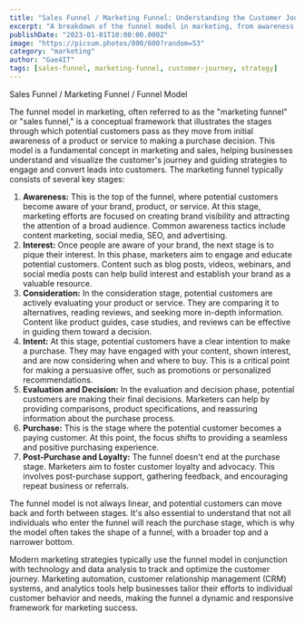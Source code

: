 ```yaml
---
title: "Sales Funnel / Marketing Funnel: Understanding the Customer Journey"
excerpt: "A breakdown of the funnel model in marketing, from awareness to purchase, and how it guides customer engagement strategies."
publishDate: "2023-01-01T10:00:00.000Z"
image: "https://picsum.photos/800/600?random=53"
category: "marketing"
author: "Gae4IT"
tags: [sales-funnel, marketing-funnel, customer-journey, strategy]
---
```


Sales Funnel / Marketing Funnel / Funnel Model

The funnel model in marketing, often referred to as the "marketing funnel" or "sales funnel," is a conceptual framework that illustrates the stages through which potential customers pass as they move from initial awareness of a product or service to making a purchase decision. This model is a fundamental concept in marketing and sales, helping businesses understand and visualize the customer's journey and guiding strategies to engage and convert leads into customers. The marketing funnel typically consists of several key stages:

1. **Awareness:** This is the top of the funnel, where potential customers become aware of your brand, product, or service. At this stage, marketing efforts are focused on creating brand visibility and attracting the attention of a broad audience. Common awareness tactics include content marketing, social media, SEO, and advertising.
2. **Interest:** Once people are aware of your brand, the next stage is to pique their interest. In this phase, marketers aim to engage and educate potential customers. Content such as blog posts, videos, webinars, and social media posts can help build interest and establish your brand as a valuable resource.
3. **Consideration:** In the consideration stage, potential customers are actively evaluating your product or service. They are comparing it to alternatives, reading reviews, and seeking more in-depth information. Content like product guides, case studies, and reviews can be effective in guiding them toward a decision.
4. **Intent:** At this stage, potential customers have a clear intention to make a purchase. They may have engaged with your content, shown interest, and are now considering when and where to buy. This is a critical point for making a persuasive offer, such as promotions or personalized recommendations.
5. **Evaluation and Decision:** In the evaluation and decision phase, potential customers are making their final decisions. Marketers can help by providing comparisons, product specifications, and reassuring information about the purchase process.
6. **Purchase:** This is the stage where the potential customer becomes a paying customer. At this point, the focus shifts to providing a seamless and positive purchasing experience.
7. **Post-Purchase and Loyalty:** The funnel doesn't end at the purchase stage. Marketers aim to foster customer loyalty and advocacy. This involves post-purchase support, gathering feedback, and encouraging repeat business or referrals.

The funnel model is not always linear, and potential customers can move back and forth between stages. It's also essential to understand that not all individuals who enter the funnel will reach the purchase stage, which is why the model often takes the shape of a funnel, with a broader top and a narrower bottom.

Modern marketing strategies typically use the funnel model in conjunction with technology and data analysis to track and optimize the customer journey. Marketing automation, customer relationship management (CRM) systems, and analytics tools help businesses tailor their efforts to individual customer behavior and needs, making the funnel a dynamic and responsive framework for marketing success.